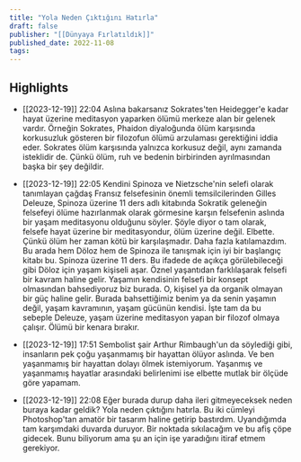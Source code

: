```yaml
---
title: "Yola Neden Çıktığını Hatırla"
draft: false
publisher: "[[Dünyaya Fırlatıldık]]"
published_date: 2022-11-08
tags:
---
```



## Highlights
* [[2023-12-19]] 22:04  Aslına bakarsanız Sokrates'ten Heidegger'e kadar hayat üzerine meditasyon yaparken ölümü merkeze alan bir gelenek vardır. Örneğin Sokrates, Phaidon diyaloğunda ölüm karşısında korkusuzluk gösteren bir filozofun ölümü arzulaması gerektiğini iddia eder. Sokrates ölüm karşısında yalnızca korkusuz değil, aynı zamanda isteklidir de. Çünkü ölüm, ruh ve bedenin birbirinden ayrılmasından başka bir şey değildir.

* [[2023-12-19]] 22:05  Kendini Spinoza ve Nietzsche'nin selefi olarak tanımlayan çağdaş Fransız felsefesinin önemli temsilcilerinden Gilles Deleuze, Spinoza üzerine 11 ders adlı kitabında Sokratik geleneğin felsefeyi ölüme hazırlanmak olarak görmesine karşın felsefenin aslında bir yaşam meditasyonu olduğunu söyler. Şöyle diyor o tam olarak, felsefe hayat üzerine bir meditasyondur, ölüm üzerine değil. Elbette. Çünkü ölüm her zaman kötü bir karşılaşmadır. Daha fazla katılamazdım. Bu arada hem Döloz hem de Spinoza ile tanışmak için iyi bir başlangıç kitabı bu. Spinoza üzerine 11 ders. Bu ifadede de açıkça görülebileceği gibi Döloz için yaşam kişiseli aşar. Öznel yaşantıdan farklılaşarak felsefi bir kavram haline gelir. Yaşamın kendisinin felsefi bir konsept olmasından bahsediyoruz biz burada. O, kişisel ya da organik olmayan bir güç haline gelir. Burada bahsettiğimiz benim ya da senin yaşamın değil, yaşam kavramının, yaşam gücünün kendisi. İşte tam da bu sebeple Deleuze, yaşam üzerine meditasyon yapan bir filozof olmaya çalışır. Ölümü bir kenara bırakır.

* [[2023-12-19]] 17:51  Sembolist şair Arthur Rimbaugh'un da söylediği gibi, insanların pek çoğu yaşanmamış bir hayattan ölüyor aslında. Ve ben yaşanmamış bir hayattan dolayı ölmek istemiyorum. Yaşanmış ve yaşanmamış hayatlar arasındaki belirlenimi ise elbette mutlak bir ölçüde göre yapamam.

* [[2023-12-19]] 22:08  Eğer burada durup daha ileri gitmeyeceksek neden buraya kadar geldik? Yola neden çıktığını hatırla. Bu iki cümleyi Photoshop'tan amatör bir tasarım haline getirip bastırdım. Uyandığımda tam karşımdaki duvarda duruyor. Bir noktada sıkılacağım ve bu afiş çöpe gidecek. Bunu biliyorum ama şu an için işe yaradığını itiraf etmem gerekiyor.

